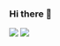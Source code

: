 ### Hi there 👋

<div layout="center">
    <picture>
        <source 
          srcset="https://github-readme-stats.vercel.app/api?username=panandafog&show_icons=true&hide_border=true&hide_rank=true&disable_animations=true"
        />
        <img src="https://github-readme-stats.vercel.app/api?username=panandafog&show_icons=true&hide_border=true&hide_rank=true&disable_animations=true" />
    </picture>
    <picture>
        <source 
          srcset="https://github-readme-stats.vercel.app/api/top-langs/?username=panandafog&langs_count=5&hide_border=true&layout=compact"
        />
        <img src="https://github-readme-stats.vercel.app/api/top-langs/?username=panandafog&langs_count=5&hide_border=true&layout=compact" />
    </picture>
</div>
